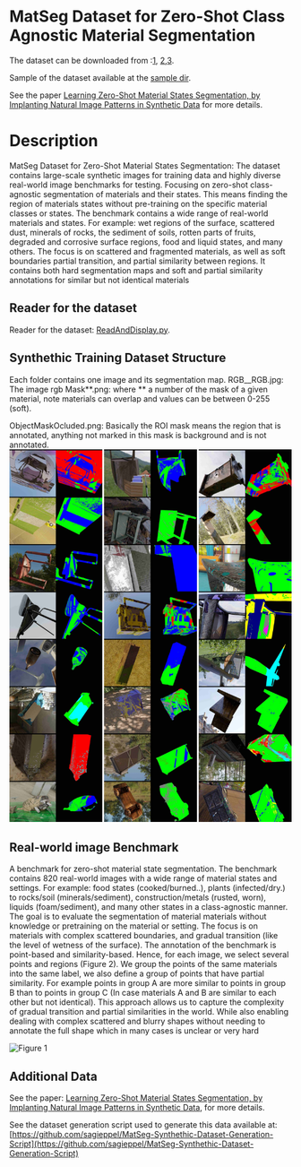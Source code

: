 # MatSeg Dataset for Zero-Shot Class Agnostic Material Segmentation
The dataset can be downloaded from :[1](https://zenodo.org/records/11331618), [2](https://e.pcloud.link/publink/show?code=kZHCcnZOfzqInb3anSl7xzFBoqCDmkr2JKV),[3](https://icedrive.net/s/SBb3g9WzQ5wZuxX9892Z3R4bW8jw).

Sample of the dataset available at  the [sample dir](https://github.com/sagieppel/MatSeg-Dataset/tree/main/sample).

See the paper [Learning Zero-Shot Material States Segmentation, by Implanting Natural Image Patterns in Synthetic Data](https://arxiv.org/pdf/2403.03309.pdf) for more details. 

# Description
MatSeg Dataset for Zero-Shot Material States Segmentation: The dataset contains large-scale synthetic images for training data and highly diverse real-world image benchmarks for testing. Focusing on zero-shot class-agnostic segmentation of materials and their states. This means finding the region of materials states without pre-training on the specific material classes or states. The benchmark contains a wide range of real-world materials and states. For example: wet regions of the surface, scattered dust, minerals of rocks, the sediment of soils, rotten parts of fruits, degraded and corrosive surface regions, food and liquid states, and many others. The focus is on scattered and fragmented materials, as well as soft boundaries partial transition, and partial similarity between regions. It contains both hard segmentation maps and soft and partial similarity annotations for similar but not identical materials


## Reader for the dataset
Reader for the dataset: [ReadAndDisplay.py](https://github.com/sagieppel/MatSeg-Dataset/blob/main/ReadAndDisplay.py).



## Synthethic Training Dataset Structure
Each folder contains one image and its segmentation map.
RGB__RGB.jpg: The image rgb
Mask**.png: where ** a number of the mask of a given material, note materials can overlap and values can be between 0-255 (soft).

ObjectMaskOcluded.png: Basically the ROI mask means the region that is annotated, anything not marked in this mask is background and is not annotated.
![Figure 1](/Figure3.jpg)

## Real-world image Benchmark
 
A benchmark for zero-shot material state segmentation. The benchmark contains 820 real-world images with a wide range of material states and settings. For example: food states (cooked/burned..), plants (infected/dry.) to rocks/soil (minerals/sediment),  construction/metals (rusted, worn),  liquids  (foam/sediment), and many other states in a class-agnostic manner.  The goal is to evaluate the segmentation of material materials without knowledge or pretraining on the material or setting. The focus is on materials with complex scattered boundaries, and gradual transition  (like the level of wetness of the surface). The annotation of the benchmark is point-based and similarity-based. Hence, for each image, we select several points and regions (Figure 2). We group the points of the same materials into the same label, we also define a group of points that have partial similarity. For example points in group A are more similar to points in group B than to points in group C (In case materials A and B are similar to each other but not identical). This approach allows us to capture the complexity of gradual transition and partial similarities in the world. While also enabling dealing with complex scattered and blurry shapes without needing to annotate the full shape which in many cases is unclear or very hard

![Figure 1](/Figure4.jpg)
## Additional Data

See the paper: [Learning Zero-Shot Material States Segmentation, by Implanting Natural Image Patterns in Synthetic Data](https://arxiv.org/ftp/arxiv/papers/2403/2403.03309.pdf), for more details.

See the dataset generation script used to generate this data available at:
[https://github.com/sagieppel/MatSeg-Synthethic-Dataset-Generation-Script](https://github.com/sagieppel/MatSeg-Synthethic-Dataset-Generation-Script) 

